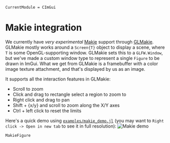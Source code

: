 ```@meta
CurrentModule = CImGui
```

# Makie integration

We currently have *very experimental* [Makie](https://docs.makie.org/stable)
support through
[GLMakie](https://docs.makie.org/stable/explanations/backends/glmakie). GLMakie
mostly works around a `Screen{T}` object to display a scene, where `T` is some
OpenGL-supporting window. GLMakie sets this to a `GLFW.Window`, but we've made a
custom window type to represent a single `Figure` to be drawn in ImGui. What we
get from GLMakie is a framebuffer with a color image texture attachment, and
that's displayed by us as an image.

It supports all the interaction features in GLMakie:
- Scroll to zoom
- Click and drag to rectangle select a region to zoom to
- Right click and drag to pan
- Shift + {x/y} and scroll to zoom along the X/Y axes
- Ctrl + left click to reset the limits

Here's a quick demo using
[`examples/makie_demo.jl`](https://github.com/Gnimuc/CImGui.jl/blob/master/examples/makie_demo.jl)
(you may want to `Right click -> Open in new tab` to see it in full resolution):
![Makie demo](assets/makie-demo.gif)

```@docs
MakieFigure
```
